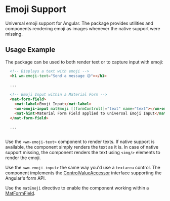 # Emoji Support
Universal emoji support for Angular. The package provides utilities and components rendering emoji as images whenever the native support were missing.

## Usage Example
The package can be used to both render text or to capture input with emoji:

```html
  <!-- Displays a text with emoji --> 
  <h1 wm-emoji-text="Send a message 😉"></h1>
  
  ...
  
  <!-- Emoji Input within a Material Form -->
  <mat-form-field>
    <mat-label>Emoji Input</mat-label>
    <wm-emoji-input matEmoji [(formControl)]="text" name="text"></wm-emoji-input>
    <mat-hint>Material Form Field applied to universal Emoji Input</mat-hint>
  </mat-form-field>
  
  ...
  
```

Use the `<wm-emoji-text>` component to render texts. If native support is available, the component simply renders the text as it is. In case of native support missing, the component renders the text using `<img/>` elements to render the emoji. 

Use the `<wm-emoji-input>` the same way you'd use a `textarea` control. The component implements the [ControlValueAccessor](https://angular.io/api/forms/ControlValueAccessor) interface supporting the Angular's form API. 

Use the `matEmoji` directive to enable the component working within a [MatFormField](https://material.angular.io/components/form-field/overview).
